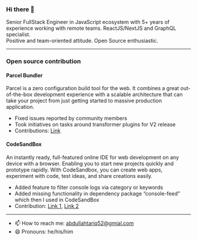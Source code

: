 ### Hi there 👋

Senior FullStack Engineer in JavaScript ecosystem with 5+ years of experience working with remote teams. ReactJS/NextJS and GraphQL specialist.  
Positive and team-oriented attitude. Open Source enthusiastic.

---

### Open source contribution
#### Parcel Bundler 
Parcel is a zero configuration build tool for the web. It combines a great out-of-the-box development experience with a scalable architecture that can take your project from just getting started to massive production application.
- Fixed issues reported by community members
- Took initiatives on tasks around transformer plugins for V2 release
- Contributions: [Link](https://github.com/parcel-bundler/parcel/pulls?q=author:abdullahtariq1171+)
#### CodeSandBox
An instantly ready, full-featured online IDE for web development on any device with a browser. Enabling you to start new projects quickly and prototype rapidly. With CodeSandbox, you can create web apps, experiment with code, test ideas, and share creations easily.
- Added feature to filter console logs via category or keywords
- Added missing functionality in dependency package “console-feed" which then I used in CodeSandBox
- Contribution: [Link 1](https://github.com/codesandbox/codesandbox-client/pulls?q=+is:pr+author:abdullahtariq1171+), [Link 2](https://github.com/samdenty/console-feed/pulls?q=is:pr+author:abdullahtariq1171) 

 
---



- 📫 How to reach me: abdullahtariq52@gmial.com
- 😄 Pronouns: he/his/him


<!--
**abdullahtariq1171/abdullahtariq1171** is a ✨ _special_ ✨ repository because its `README.md` (this file) appears on your GitHub profile.

Here are some ideas to get you started:

- 🔭 I’m currently working on ...
- 🌱 I’m currently learning ...
- 👯 I’m looking to collaborate on ...
- 🤔 I’m looking for help with ...
- 💬 Ask me about ...
- 📫 How to reach me: ...
- 😄 Pronouns: ...
- ⚡ Fun fact: ...
-->
